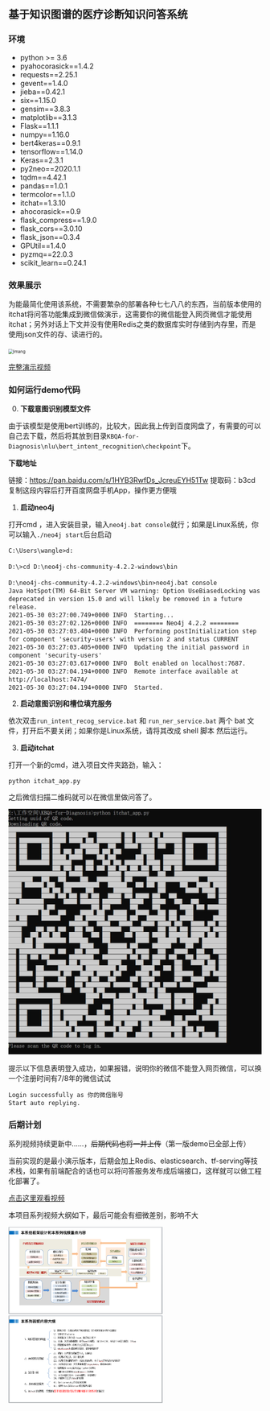 ## 基于知识图谱的医疗诊断知识问答系统

### 环境

- python    >= 3.6
- pyahocorasick==1.4.2
- requests==2.25.1
- gevent==1.4.0
- jieba==0.42.1
- six==1.15.0
- gensim==3.8.3
- matplotlib==3.1.3
- Flask==1.1.1
- numpy==1.16.0
- bert4keras==0.9.1
- tensorflow==1.14.0
- Keras==2.3.1
- py2neo==2020.1.1
- tqdm==4.42.1
- pandas==1.0.1
- termcolor==1.1.0
- itchat==1.3.10
- ahocorasick==0.9
- flask_compress==1.9.0
- flask_cors==3.0.10
- flask_json==0.3.4
- GPUtil==1.4.0
- pyzmq==22.0.3
- scikit_learn==0.24.1

### 效果展示

为能最简化使用该系统，不需要繁杂的部署各种七七八八的东西，当前版本使用的itchat将问答功能集成到微信做演示，这需要你的微信能登入网页微信才能使用itchat；另外对话上下文并没有使用Redis之类的数据库实时存储到内存里，而是使用json文件的存、读进行的。

<img src="./img/KBQA效果.gif" alt="imang" style="zoom:60%;" />

[完整演示视频](https://www.bilibili.com/video/BV1Np4y1471Z/)

### 如何运行demo代码

0. **下载意图识别模型文件**

由于该模型是使用bert训练的，比较大，因此我上传到百度网盘了，有需要的可以自己去下载，然后将其放到目录`KBQA-for-Diagnosis\nlu\bert_intent_recognition\checkpoint`下。

**下载地址**

链接：https://pan.baidu.com/s/1HYB3RwfDs_JcreuEYH51Tw 
提取码：b3cd 
复制这段内容后打开百度网盘手机App，操作更方便哦

1. **启动neo4j**

打开cmd ，进入安装目录，输入`neo4j.bat console`就行；如果是Linux系统，你可以输入`./neo4j start`后台启动

```
C:\Users\wangle>d:

D:\>cd D:\neo4j-chs-community-4.2.2-windows\bin

D:\neo4j-chs-community-4.2.2-windows\bin>neo4j.bat console
Java HotSpot(TM) 64-Bit Server VM warning: Option UseBiasedLocking was deprecated in version 15.0 and will likely be removed in a future release.
2021-05-30 03:27:00.749+0000 INFO  Starting...
2021-05-30 03:27:02.126+0000 INFO  ======== Neo4j 4.2.2 ========
2021-05-30 03:27:03.404+0000 INFO  Performing postInitialization step for component 'security-users' with version 2 and status CURRENT
2021-05-30 03:27:03.405+0000 INFO  Updating the initial password in component 'security-users'
2021-05-30 03:27:03.617+0000 INFO  Bolt enabled on localhost:7687.
2021-05-30 03:27:04.194+0000 INFO  Remote interface available at http://localhost:7474/
2021-05-30 03:27:04.194+0000 INFO  Started.
```

2. **启动意图识别和槽位填充服务**

依次双击`run_intent_recog_service.bat` 和 `run_ner_service.bat` 两个 bat 文件，打开后不要关闭；如果你是Linux系统，请将其改成 shell 脚本 然后运行。

3. **启动itchat**

打开一个新的cmd，进入项目文件夹路劲，输入：

```
python itchat_app.py
```

之后微信扫描二维码就可以在微信里做问答了。

<img src="./img/itchat登入.jpg" alt="imang" style="zoom:60%;" />

提示以下信息表明登入成功，如果报错，说明你的微信不能登入网页微信，可以换一个注册时间有7/8年的微信试试

```
Login successfully as 你的微信账号
Start auto replying.
```

### 后期计划

系列视频持续更新中……，~~后期代码也将一并上传~~（第一版demo已全部上传）

当前实现的是最小演示版本，后期会加上Redis、elasticsearch、tf-serving等技术栈，如果有前端配合的话也可以将问答服务发布成后端接口，这样就可以做工程化部署了。

[点击这里观看视频](https://www.bilibili.com/video/BV1ev4y1o7zj/)

本项目系列视频大纲如下，最后可能会有细微差别，影响不大

<img src="./img/4.png" alt="imang" style="zoom:30%;" />

<img src="./img/5.png" alt="imang" style="zoom:30%;" />
